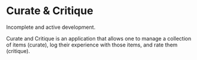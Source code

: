 # Curate & Critique

Incomplete and active development.

Curate and Critique is an application that allows one to manage a collection of items (curate), log their experience with those items, and rate them (critique).


